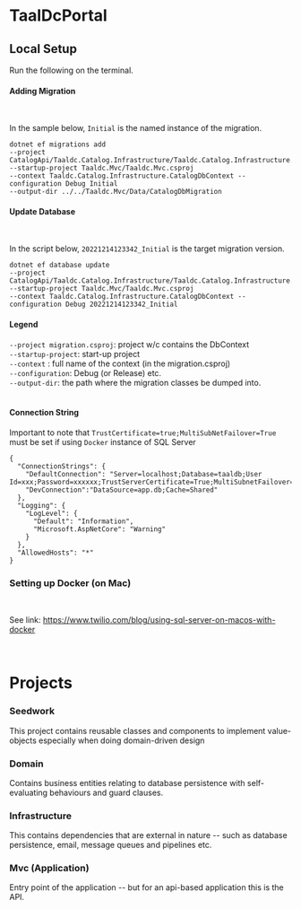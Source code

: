 # TaalDcPortal

## Local Setup

Run the following on the terminal.

#### Adding Migration
<br/>

In the sample below, `Initial` is the named instance of the migration.

```
dotnet ef migrations add 
--project CatalogApi/Taaldc.Catalog.Infrastructure/Taaldc.Catalog.Infrastructure.csproj 
--startup-project Taaldc.Mvc/Taaldc.Mvc.csproj 
--context Taaldc.Catalog.Infrastructure.CatalogDbContext --configuration Debug Initial 
--output-dir ../../Taaldc.Mvc/Data/CatalogDbMigration
```

#### Update Database
<br/>

In the script below, `20221214123342_Initial` is the target migration version.

```
dotnet ef database update 
--project CatalogApi/Taaldc.Catalog.Infrastructure/Taaldc.Catalog.Infrastructure.csproj 
--startup-project Taaldc.Mvc/Taaldc.Mvc.csproj 
--context Taaldc.Catalog.Infrastructure.CatalogDbContext --configuration Debug 20221214123342_Initial
```

#### Legend

`--project migration.csproj`:  project w/c contains the DbContext<br/>
`--startup-project`: start-up project <br/>
`--context` : full name of the context (in the migration.csproj) <br/>
`--configuration`: Debug (or Release) etc. <br/>
`--output-dir`: the path where the migration classes be dumped into.
<br/>
<br/>

#### Connection String

Important to note that `TrustCertificate=true;MultiSubNetFailover=True` must be set if using `Docker` instance of SQL Server

```
{
  "ConnectionStrings": {
    "DefaultConnection": "Server=localhost;Database=taaldb;User Id=xxx;Password=xxxxxx;TrustServerCertificate=True;MultiSubnetFailover=True;",
    "DevConnection":"DataSource=app.db;Cache=Shared"
  },
  "Logging": {
    "LogLevel": {
      "Default": "Information",
      "Microsoft.AspNetCore": "Warning"
    }
  },
  "AllowedHosts": "*"
}

```

### Setting up Docker (on Mac)
<br/>

See link: https://www.twilio.com/blog/using-sql-server-on-macos-with-docker

<br/>

# Projects

### Seedwork
This project contains reusable classes and components to implement value-objects especially when doing domain-driven design
<br/>

### Domain
Contains business entities relating to database persistence with self-evaluating behaviours and guard clauses.
<br/>

### Infrastructure
This contains dependencies that are external in nature -- such as database persistence, email, message queues and pipelines etc.
<br/>

### Mvc (Application)
Entry point of the application -- but for an api-based application this is the API.
